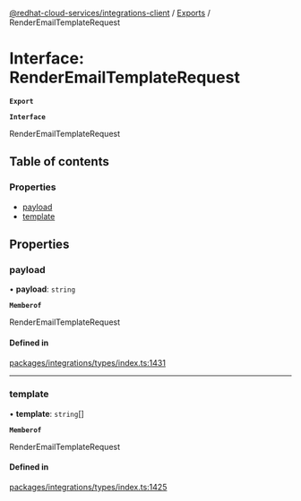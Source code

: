 [@redhat-cloud-services/integrations-client](../README.md) / [Exports](../modules.md) / RenderEmailTemplateRequest

# Interface: RenderEmailTemplateRequest

**`Export`**

**`Interface`**

RenderEmailTemplateRequest

## Table of contents

### Properties

- [payload](RenderEmailTemplateRequest.md#payload)
- [template](RenderEmailTemplateRequest.md#template)

## Properties

### payload

• **payload**: `string`

**`Memberof`**

RenderEmailTemplateRequest

#### Defined in

[packages/integrations/types/index.ts:1431](https://github.com/RedHatInsights/javascript-clients/blob/master/packages/integrations/types/index.ts#L1431)

___

### template

• **template**: `string`[]

**`Memberof`**

RenderEmailTemplateRequest

#### Defined in

[packages/integrations/types/index.ts:1425](https://github.com/RedHatInsights/javascript-clients/blob/master/packages/integrations/types/index.ts#L1425)
